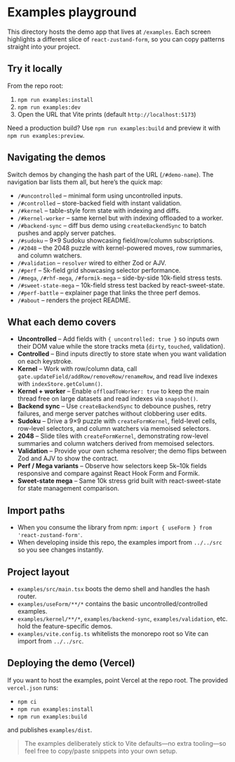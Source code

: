 # Examples playground

This directory hosts the demo app that lives at `/examples`. Each screen highlights a different slice of `react-zustand-form`, so you can copy patterns straight into your project.

## Try it locally

From the repo root:

1. `npm run examples:install`
2. `npm run examples:dev`
3. Open the URL that Vite prints (default `http://localhost:5173`)

Need a production build? Use `npm run examples:build` and preview it with `npm run examples:preview`.

## Navigating the demos

Switch demos by changing the hash part of the URL (`/#demo-name`). The navigation bar lists them all, but here’s the quick map:

- `/#uncontrolled` – minimal form using uncontrolled inputs.
- `/#controlled` – store-backed field with instant validation.
- `/#kernel` – table-style form state with indexing and diffs.
- `/#kernel-worker` – same kernel but with indexing offloaded to a worker.
- `/#backend-sync` – diff bus demo using `createBackendSync` to batch pushes and apply server patches.
- `/#sudoku` – 9×9 Sudoku showcasing field/row/column subscriptions.
- `/#2048` – the 2048 puzzle with kernel-powered moves, row summaries, and column watchers.
- `/#validation` – `resolver` wired to either Zod or AJV.
- `/#perf` – 5k-field grid showcasing selector performance.
- `/#mega`, `/#rhf-mega`, `/#formik-mega` – side-by-side 10k-field stress tests.
- `/#sweet-state-mega` – 10k-field stress test backed by react-sweet-state.
- `/#perf-battle` – explainer page that links the three perf demos.
- `/#about` – renders the project README.

## What each demo covers

- **Uncontrolled** – Add fields with `{ uncontrolled: true }` so inputs own their DOM value while the store tracks meta (`dirty`, `touched`, validation).
- **Controlled** – Bind inputs directly to store state when you want validation on each keystroke.
- **Kernel** – Work with row/column data, call `gate.updateField/addRow/removeRow/renameRow`, and read live indexes with `indexStore.getColumn()`.
- **Kernel + worker** – Enable `offloadToWorker: true` to keep the main thread free on large datasets and read indexes via `snapshot()`.
- **Backend sync** – Use `createBackendSync` to debounce pushes, retry failures, and merge server patches without clobbering user edits.
- **Sudoku** – Drive a 9×9 puzzle with `createFormKernel`, field-level cells, row-level selectors, and column watchers via memoised selectors.
- **2048** – Slide tiles with `createFormKernel`, demonstrating row-level summaries and column watchers derived from memoised selectors.
- **Validation** – Provide your own schema resolver; the demo flips between Zod and AJV to show the contract.
- **Perf / Mega variants** – Observe how selectors keep 5k–10k fields responsive and compare against React Hook Form and Formik.
- **Sweet-state mega** – Same 10k stress grid built with react-sweet-state for state management comparison.

## Import paths

- When you consume the library from npm: `import { useForm } from 'react-zustand-form'`.
- When developing inside this repo, the examples import from `../../src` so you see changes instantly.

## Project layout

- `examples/src/main.tsx` boots the demo shell and handles the hash router.
- `examples/useForm/**/*` contains the basic uncontrolled/controlled examples.
- `examples/kernel/**/*`, `examples/backend-sync`, `examples/validation`, etc. hold the feature-specific demos.
- `examples/vite.config.ts` whitelists the monorepo root so Vite can import from `../../src`.

## Deploying the demo (Vercel)

If you want to host the examples, point Vercel at the repo root. The provided `vercel.json` runs:

- `npm ci`
- `npm run examples:install`
- `npm run examples:build`

and publishes `examples/dist`.

> The examples deliberately stick to Vite defaults—no extra tooling—so feel free to copy/paste snippets into your own setup.
